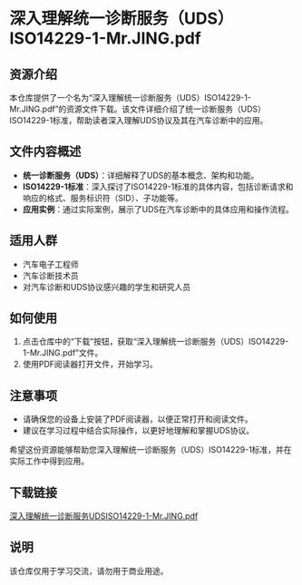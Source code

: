 # 深入理解统一诊断服务（UDS）ISO14229-1-Mr.JING.pdf

## 资源介绍

本仓库提供了一个名为“深入理解统一诊断服务（UDS）ISO14229-1-Mr.JING.pdf”的资源文件下载。该文件详细介绍了统一诊断服务（UDS）ISO14229-1标准，帮助读者深入理解UDS协议及其在汽车诊断中的应用。

## 文件内容概述

- **统一诊断服务（UDS）**：详细解释了UDS的基本概念、架构和功能。
- **ISO14229-1标准**：深入探讨了ISO14229-1标准的具体内容，包括诊断请求和响应的格式、服务标识符（SID）、子功能等。
- **应用实例**：通过实际案例，展示了UDS在汽车诊断中的具体应用和操作流程。

## 适用人群

- 汽车电子工程师
- 汽车诊断技术员
- 对汽车诊断和UDS协议感兴趣的学生和研究人员

## 如何使用

1. 点击仓库中的“下载”按钮，获取“深入理解统一诊断服务（UDS）ISO14229-1-Mr.JING.pdf”文件。
2. 使用PDF阅读器打开文件，开始学习。

## 注意事项

- 请确保您的设备上安装了PDF阅读器，以便正常打开和阅读文件。
- 建议在学习过程中结合实际操作，以更好地理解和掌握UDS协议。

希望这份资源能够帮助您深入理解统一诊断服务（UDS）ISO14229-1标准，并在实际工作中得到应用。

## 下载链接
[深入理解统一诊断服务UDSISO14229-1-Mr.JING.pdf](https://pan.quark.cn/s/7353226f724e)

## 说明

该仓库仅用于学习交流，请勿用于商业用途。
